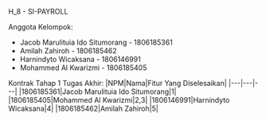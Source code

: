 H_8 - SI-PAYROLL

Anggota Kelompok:
- Jacob Marulituia Ido Situmorang - 1806185361 
- Amilah Zahiroh - 1806185462
- Harnindyto Wicaksana - 1806146991
- Mohammed Al Kwarizmi - 1806185405

Kontrak Tahap 1 Tugas Akhir:
|NPM|Nama|Fitur Yang Diselesaikan|
|---|---|---|
|1806185361|Jacob Marulituia Ido Situmorang|1|
|1806185405|Mohammed Al Kwarizmi|2,3|
|1806146991|Harnindyto Wicaksana|4|
|1806185462|Amilah Zahiroh|5|

